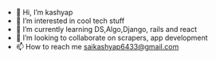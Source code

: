 - 👋 Hi, I’m kashyap
- 👀 I’m interested in cool tech stuff
- 🌱 I’m currently learning DS,Algo,Django, rails and react
- 💞️ I’m looking to collaborate on scrapers, app development
- 📫 How to reach me saikashyap6433@gmail.com

<!---
saikashyap6433/saikashyap6433 is a ✨ special ✨ repository because its `README.md` (this file) appears on your GitHub profile.
You can click the Preview link to take a look at your changes.
--->
